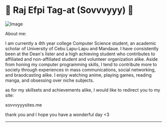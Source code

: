 # 👾 Raj Efpi Tag-at (Sovvvyyy) 👾

![Image](https://github.com/user-attachments/assets/5d4d05d7-9ff9-4636-824c-665a62c1e229)

About me:

   I am currently a 4th year college Computer Science student, an academic scholar of University of Cebu Lapu-Lapu and Mandaue.
I have consistently been at the Dean's lister and a high achieving student who contributes to affiliated and non-affiliated student
and volunteer organization alike. Aside from honing my computer programming skills, I tend to contribute more to society through 
experiences in mass communications, social networking, and braodcasting alike. I enjoy watching anime, playing games, reading manga, 
and obsessing over niche subjects.

as for my skillsets and achievements alike, I would like to redirect you to my site:

sovvvyyysites.me

thank you and I hope you have a wonderful day <3 

---
